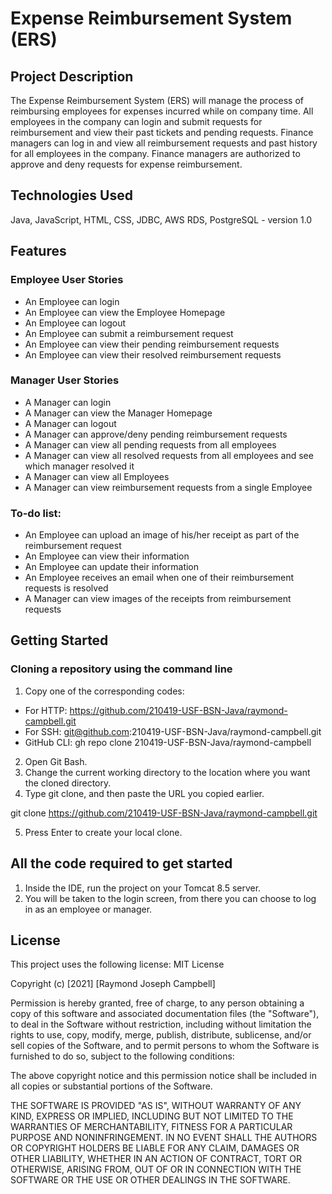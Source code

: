 # Expense Reimbursement System (ERS)

## Project Description
The Expense Reimbursement System (ERS) will manage the process of reimbursing employees for expenses incurred while on company time. All employees in the company can login 
and submit requests for reimbursement and view their past tickets and pending requests. Finance managers can log in and view all reimbursement requests and past history for 
all employees in the company. Finance managers are authorized to approve and deny requests for expense reimbursement.

## Technologies Used
Java, JavaScript, HTML, CSS, JDBC, AWS RDS, PostgreSQL - version 1.0

## Features

### Employee User Stories
- An Employee can login
- An Employee can view the Employee Homepage
- An Employee can logout
- An Employee can submit a reimbursement request
- An Employee can view their pending reimbursement requests
- An Employee can view their resolved reimbursement requests

### Manager User Stories
- A Manager can login
- A Manager can view the Manager Homepage
- A Manager can logout
- A Manager can approve/deny pending reimbursement requests
- A Manager can view all pending requests from all employees
- A Manager can view all resolved requests from all employees and see which manager resolved it
- A Manager can view all Employees
- A Manager can view reimbursement requests from a single Employee

### To-do list:
- An Employee can upload an image of his/her receipt as part of the reimbursement request
- An Employee can view their information
- An Employee can update their information
- An Employee receives an email when one of their reimbursement requests is resolved 
- A Manager can view images of the receipts from reimbursement requests

## Getting Started

### Cloning a repository using the command line
1. Copy one of the corresponding codes:

- For HTTP: https://github.com/210419-USF-BSN-Java/raymond-campbell.git
- For SSH: git@github.com:210419-USF-BSN-Java/raymond-campbell.git
- GitHub CLI: gh repo clone 210419-USF-BSN-Java/raymond-campbell

2. Open Git Bash.
3. Change the current working directory to the location where you want the cloned directory.
4. Type git clone, and then paste the URL you copied earlier.

 git clone https://github.com/210419-USF-BSN-Java/raymond-campbell.git
 
5. Press Enter to create your local clone.

## All the code required to get started
1. Inside the IDE, run the project on your Tomcat 8.5 server.
2. You will be taken to the login screen, from there you can choose to log in as an employee or manager. 

## License
This project uses the following license: 
MIT License

Copyright (c) [2021] [Raymond Joseph Campbell]

Permission is hereby granted, free of charge, to any person obtaining a copy
of this software and associated documentation files (the "Software"), to deal
in the Software without restriction, including without limitation the rights
to use, copy, modify, merge, publish, distribute, sublicense, and/or sell
copies of the Software, and to permit persons to whom the Software is
furnished to do so, subject to the following conditions:

The above copyright notice and this permission notice shall be included in all
copies or substantial portions of the Software.

THE SOFTWARE IS PROVIDED "AS IS", WITHOUT WARRANTY OF ANY KIND, EXPRESS OR
IMPLIED, INCLUDING BUT NOT LIMITED TO THE WARRANTIES OF MERCHANTABILITY,
FITNESS FOR A PARTICULAR PURPOSE AND NONINFRINGEMENT. IN NO EVENT SHALL THE
AUTHORS OR COPYRIGHT HOLDERS BE LIABLE FOR ANY CLAIM, DAMAGES OR OTHER
LIABILITY, WHETHER IN AN ACTION OF CONTRACT, TORT OR OTHERWISE, ARISING FROM,
OUT OF OR IN CONNECTION WITH THE SOFTWARE OR THE USE OR OTHER DEALINGS IN THE
SOFTWARE.
